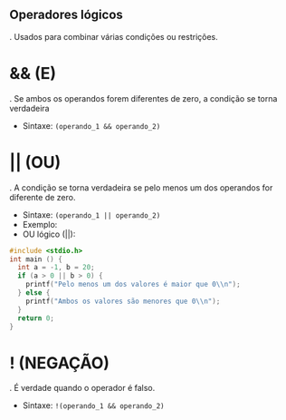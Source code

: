 ## Operadores lógicos
. Usados para combinar várias condições ou restrições.
# && (E)
. Se ambos os operandos forem diferentes de zero, a condição se torna verdadeira
- Sintaxe: `(operando_1 && operando_2)`
# || (OU)
. A condição se torna verdadeira se pelo menos um dos operandos for diferente de zero.
- Sintaxe: `(operando_1 || operando_2)`
- Exemplo: 
- OU lógico (||):
```c
#include <stdio.h>
int main () {
  int a = -1, b = 20;
  if (a > 0 || b > 0) {
    printf("Pelo menos um dos valores é maior que 0\\n");
  } else {
    printf("Ambos os valores são menores que 0\\n");
  }
  return 0;
}
```
# ! (NEGAÇÃO)
. É verdade quando o operador é falso.
- Sintaxe: `!(operando_1 && operando_2)`
